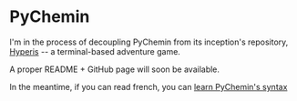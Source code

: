 # PyChemin

I'm in the process of decoupling PyChemin from its inception's repository, [Hyperis](github.com/ewen-lbh/hyperis) -- a terminal-based adventure game.

A proper README + GitHub page will soon be available.

In the meantime, if you can read french, you can [learn PyChemin's syntax](ewen-lbh.github.io/hyperis)
